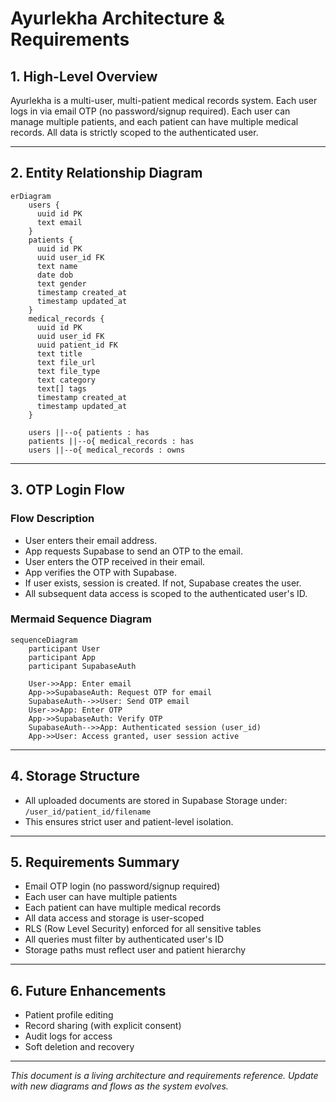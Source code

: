 # Ayurlekha Architecture & Requirements

## 1. High-Level Overview
Ayurlekha is a multi-user, multi-patient medical records system. Each user logs in via email OTP (no password/signup required). Each user can manage multiple patients, and each patient can have multiple medical records. All data is strictly scoped to the authenticated user.

---

## 2. Entity Relationship Diagram
```mermaid
erDiagram
    users {
      uuid id PK
      text email
    }
    patients {
      uuid id PK
      uuid user_id FK
      text name
      date dob
      text gender
      timestamp created_at
      timestamp updated_at
    }
    medical_records {
      uuid id PK
      uuid user_id FK
      uuid patient_id FK
      text title
      text file_url
      text file_type
      text category
      text[] tags
      timestamp created_at
      timestamp updated_at
    }

    users ||--o{ patients : has
    patients ||--o{ medical_records : has
    users ||--o{ medical_records : owns
```

---

## 3. OTP Login Flow

### Flow Description
- User enters their email address.
- App requests Supabase to send an OTP to the email.
- User enters the OTP received in their email.
- App verifies the OTP with Supabase.
- If user exists, session is created. If not, Supabase creates the user.
- All subsequent data access is scoped to the authenticated user's ID.

### Mermaid Sequence Diagram
```mermaid
sequenceDiagram
    participant User
    participant App
    participant SupabaseAuth

    User->>App: Enter email
    App->>SupabaseAuth: Request OTP for email
    SupabaseAuth-->>User: Send OTP email
    User->>App: Enter OTP
    App->>SupabaseAuth: Verify OTP
    SupabaseAuth-->>App: Authenticated session (user_id)
    App->>User: Access granted, user session active
```

---

## 4. Storage Structure
- All uploaded documents are stored in Supabase Storage under:
  `/user_id/patient_id/filename`
- This ensures strict user and patient-level isolation.

---

## 5. Requirements Summary
- Email OTP login (no password/signup required)
- Each user can have multiple patients
- Each patient can have multiple medical records
- All data access and storage is user-scoped
- RLS (Row Level Security) enforced for all sensitive tables
- All queries must filter by authenticated user's ID
- Storage paths must reflect user and patient hierarchy

---

## 6. Future Enhancements
- Patient profile editing
- Record sharing (with explicit consent)
- Audit logs for access
- Soft deletion and recovery

---

*This document is a living architecture and requirements reference. Update with new diagrams and flows as the system evolves.* 